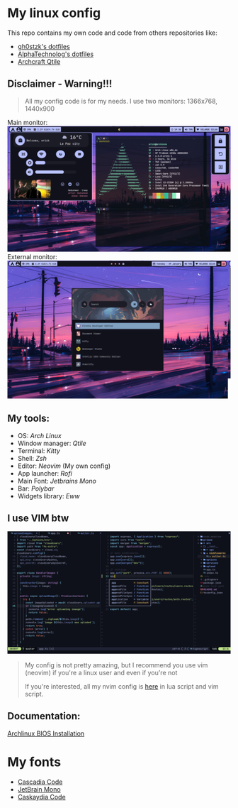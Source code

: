 # My linux config

This repo contains my own code and code from others repositories like:

- [gh0stzk's dotfiles](https://github.com/gh0stzk/dotfiles/)
- [AlphaTechnolog's dotfiles](https://github.com/AlphaTechnolog/dotfiles/)
- [Archcraft Qtile](https://github.com/archcraft-os/archcraft-qtile)

## Disclaimer - Warning!!!

> All my config code is for my needs. I use two monitors: 1366x768, 1440x900

Main monitor:
![monitor 0](./assets/screenshots/monitor0.png)
External monitor:
![monitor 0](./assets/screenshots/monitor1.png)

## My tools:

- OS: _Arch Linux_
- Window manager: _Qtile_
- Terminal: _Kitty_
- Shell: _Zsh_
- Editor: _Neovim_ (My own config)
- App launcher: _Rofi_
- Main Font: _Jetbrains Mono_
- Bar: _Polybar_
- Widgets library: _Eww_

## I use VIM btw

![vim view](./assets/nvim-gallery/colorschemes/material-ocean.png)

> My config is not pretty amazing, but I recommend you
> use vim (neovim) if you're a linux user and even if you're not
>
> If you're interested, all my nvim config is [here](https://github.com/freddyvelarde/dotfiles/tree/master/cfg/nvim)
> in lua script and vim script.

<!-- # LINKS -->
<!--  -->
<!-- - [install bat](https://www.linode.com/docs/guides/how-to-install-and-use-the-bat-command-on-linux/) -->
<!-- - [Install docker](https://www.linuxfordevices.com/tutorials/linux/install-docker-on-arch) -->

<!-- # TIPS -->
<!--  -->
<!-- use the next command to git terminal -->
<!--  -->
<!-- ```shell -->
<!-- git config --global user.name "" -->
<!-- git config --global user.email "" -->
<!--  -->
<!-- git config --global credential.helper store -->
<!--  -->
<!-- # config your user and password -->
<!-- ``` -->

<!-- # Install -->
<!--  -->
<!-- ```sh -->
<!-- git clone https://github.com/freddyvelarde/dotfiles.git ~/.dotfiles -->
<!-- ``` -->

## Documentation:

[Archlinux BIOS Installation](https://github.com/freddyvelarde/dotfiles/blob/master/docs/arch-installation-guide.md)

# My fonts

- [Cascadia Code](https://www.nerdfonts.com/font-downloads)
- [JetBrain Mono](https://www.nerdfonts.com/font-downloads)
- [Caskaydia Code](https://www.nerdfonts.com/font-downloads)

